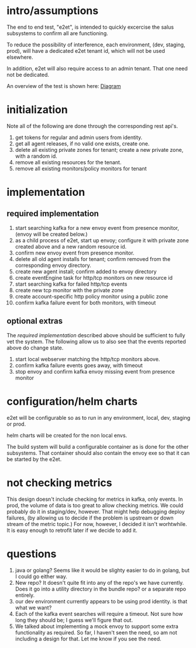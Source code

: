 # intro/assumptions
The end to end test, "e2et", is intended to quickly excercise the salus subsystems to confirm all are functioning.

To reduce the possibility of interference, each environment, (dev, staging, prod), will have a dedicated e2et tenant id, which will not be used elsewhere.

In addition, e2et will also require access to an admin tenant.  That one need not be dedicated.

An overview of the test is shown here: [Diagram](diagram.puml)

# initialization
Note all of the following are done through the corresponding rest api's.
1. get tokens for regular and admin users from identity.
1. get all agent releases, if no valid one exists, create one.
1. delete all existing private zones for tenant; create a new private zone, with a random id.
1. remove all existing resources for the tenant.
1. remove all existing monitors/policy monitors for tenant
# implementation
## required implementation
1. start searching kafka for a new envoy event from presence monitor, (envoy will be created below.)
1. as a child process of e2et, start up envoy; configure it with private zone created above and a new random resource id.
1. confirm new envoy event from presence monitor.
1. delete all old agent installs for tenant; confirm removed from the corresponding envoy directory.
1. create new agent install; confirm added to envoy directory
1. create eventEngine task for http/tcp monitors on new resource id
1. start searching kafka for failed http/tcp events 
1. create new tcp monitor with the private zone
1. create account-specific http policy monitor using a public zone
1. confirm kafka failure event for both monitors, with timeout

## optional extras
The *required implementation* described above should be sufficient to fully vet the system.  The following allow us to also see that the events reported above do change state.
1. start local webserver matching the http/tcp monitors above.
1. confirm kafka failure events goes away, with timeout
1. stop envoy and confirm kafka envoy missing event from presence monitor


# configuration/helm charts
e2et will be configurable so as to run in any environment, local, dev, staging or prod.

helm charts will be created for the non local envs.

The build system will build a configurable container as is done for the other subsystems.  That container should also contain the envoy exe so that it can be started by the e2et.

# not checking metrics
This design doesn't include checking for metrics in kafka, only events.  In prod, the volume of data is too great to allow checking metrics.  We could probably do it in staging/dev, however.  That might help debugging deploy failures, (by allowing us to decide if the problem is upstream or down stream of the metric topic.) For now, however, I decided it isn't worhtwhile.  It is easy enough to retrofit later if we decide to add it.

# questions
1. java or golang?  Seems like it would be slighty easier to do in golang, but I could go either way.
1. New repo? It doesn't quite fit into any of the repo's we have currently.  Does it go into a utility directory in the bundle repo? or a separate repo entirely.
1. our dev environment currently appears to be using prod identity.  is that what we want?
1. Each of the kafka event searches will require a timeout.  Not sure how long they should be; I guess we'll figure that out.
1. We talked about implementing a mock envoy to support some extra functionality as required.  So far, I haven't seen the need, so am not including a design for that.  Let me know if you see the need.